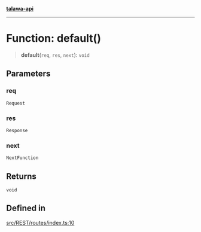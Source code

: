 [**talawa-api**](../../../README.md)

***

# Function: default()

> **default**(`req`, `res`, `next`): `void`

## Parameters

### req

`Request`

### res

`Response`

### next

`NextFunction`

## Returns

`void`

## Defined in

[src/REST/routes/index.ts:10](https://github.com/Suyash878/talawa-api/blob/e4413cec641a837926071678fed3c7f67234e31e/src/REST/routes/index.ts#L10)
